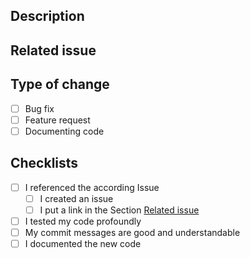 <!--

## Pull request title

Provide a general summary of your changes in the title above.

-->

## Description

<!--- Describe your changes in detail -->

## Related issue

<!--- If suggesting a new feature or change, please discuss it in an issue first -->
<!--- If fixing a bug, there should be an issue describing it with steps to reproduce -->
<!--- Please link to the issue here: -->

## Type of change

<!--- Please put an `x` in the box of the according type of change -->

- [ ] Bug fix
- [ ] Feature request
- [ ] Documenting code

## Checklists

<!--- Go over all the following points, and put an `x` in all the boxes that apply. -->
<!--- If you're unsure about any of these, don't hesitate to ask. We're here to help! -->

- [ ] I referenced the according Issue
  - [ ] I created an issue
  - [ ] I put a link in the Section [Related issue](#related-issue)
- [ ] I tested my code profoundly
- [ ] My commit messages are good and understandable
- [ ] I documented the new code 
